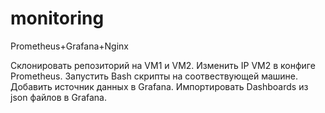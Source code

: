 # monitoring
Prometheus+Grafana+Nginx

Склонировать репозиторий на VM1 и VM2.
Изменить IP VM2 в конфиге Prometheus.
Запустить Bash скрипты на соотвествующей машине.
Добавить источник данных в Grafana.
Импортировать Dashboards из json файлов в Grafana.
